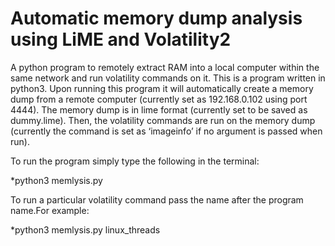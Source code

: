 # Automatic memory dump analysis using LiME and Volatility2
A python program to remotely extract RAM into a local computer within the same network and run volatility commands on it.
This is a program written in python3. Upon running this program it will automatically create a memory dump from a remote computer (currently set as 192.168.0.102 using port 4444). The memory dump is in lime format (currently set to be saved as dummy.lime). Then, the volatility commands are run on the memory dump (currently the command is set as ‘imageinfo’ if no argument is passed when run). 

To run the program simply type the following in the terminal:

*python3 memlysis.py 

To run a particular volatility command pass the name after the program name.For example:

*python3 memlysis.py linux_threads
